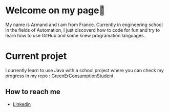 # Welcome on my page👋
My name is Armand and i am from France. 
Currently in engineering school in the fields of Automation, I just discoverd how to code for fun and try to learn how to use GitHub and some knew programation languages.
# Current projet
I currently learn to use Java with a school project where you can check my progress in my repo : [GreenErConsumptionStudent](https://github.com/WodiHero01/GreenErConsumptionStudent) 


## How to reach me 
- [Linkedin](https://www.linkedin.com/in/armand-pauly-957861226/)
<!--
**WodiHero01/WodiHero01** is a ✨ _special_ ✨ repository because its `README.md` (this file) appears on your GitHub profile.

Here are some ideas to get you started:

- 🔭 I’m currently working on ...
- 🌱 I’m currently learning ...
- 👯 I’m looking to collaborate on ...
- 🤔 I’m looking for help with ...
- 💬 Ask me about ...
- 📫 How to reach me: ...
- 😄 Pronouns: ...
- ⚡ Fun fact: ...
-->
